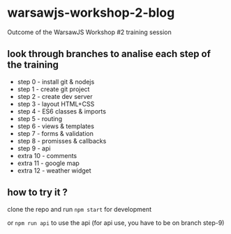 # warsawjs-workshop-2-blog
Outcome of the WarsawJS Workshop #2 training session

## look through branches to analise each step of the training

* step 0 - install git & nodejs
* step 1 - create git project
* step 2 - create dev server
* step 3 - layout  HTML+CSS
* step 4 - ES6 classes & imports
* step 5 - routing 
* step 6 - views & templates
* step 7 - forms & validation
* step 8 - promisses & callbacks
* step 9 - api
* extra 10 - comments
* extra 11 - google map
* extra 12 - weather widget

## how to try it ?
clone the repo and run `npm start` for development 

or `npm run api` to use the api (for api use, you have to be on branch step-9)
